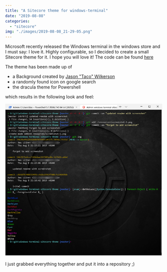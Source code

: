 ```yaml
---
title: "A Sitecore theme for windows-terminal"
date: "2019-08-08"
categories: 
  - "sitecore"
img: "./images/2019-08-08_21-29-05.png"
---
```


Microsoft recently released the Windows terminal in the windows store and I must say: I love it. Highly configurable, so I decided to create a small Sitecore theme for it. I hope you will love it! The code can be found [here](https://github.com/BasLijten/windows-terminal-sitecore-theme)

The theme has been made up of

- a Background created by [Jason "Taco" Wilkerson](https://citizensitecore.com/author/longhorntaco/)
- a randomly found icon on google search
- the dracula theme for Powershell

which results in the following look and feel:

![](images/image-7.png)

I just grabbed everything together and put it into a repository ;)
